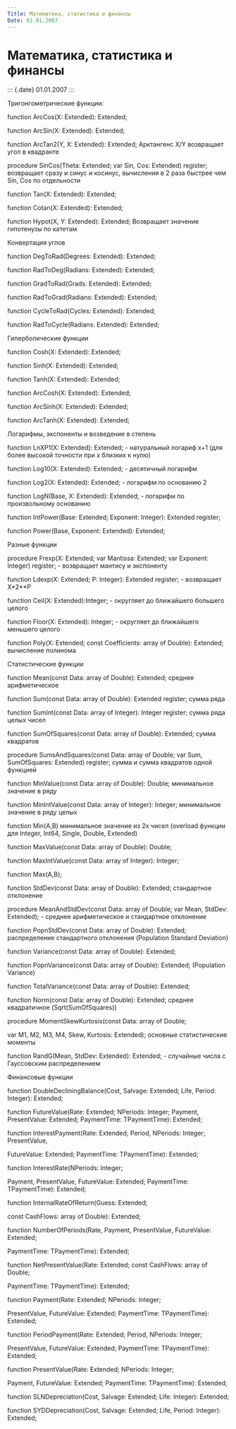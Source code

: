 ```yaml
---
Title: Математика, статистика и финансы
Date: 01.01.2007
---
```



Математика, статистика и финансы
================================

::: {.date}
01.01.2007
:::

Тригонгометрические функции:

function ArcCos(X: Extended): Extended;

function ArcSin(X: Extended): Extended;

function ArcTan2(Y, X: Extended): Extended; Арктангенс X/Y возвращает
угол в квадранте

procedure SinCos(Theta: Extended; var Sin, Cos: Extended) register;
возвращает сразу и синус и косинус, вычисления в 2 раза быстрее чем Sin,
Cos по отдельности

function Tan(X: Extended): Extended;

function Cotan(X: Extended): Extended;         

function Hypot(X, Y: Extended): Extended;  Возвращает значение
гипотенузы по катетам

Конвертация углов

function DegToRad(Degrees: Extended): Extended;

function RadToDeg(Radians: Extended): Extended; 

function GradToRad(Grads: Extended): Extended; 

function RadToGrad(Radians: Extended): Extended;

function CycleToRad(Cycles: Extended): Extended;

function RadToCycle(Radians: Extended): Extended;

Гиперболические функции

function Cosh(X: Extended): Extended;

function Sinh(X: Extended): Extended;

function Tanh(X: Extended): Extended;

function ArcCosh(X: Extended): Extended;

function ArcSinh(X: Extended): Extended;

function ArcTanh(X: Extended): Extended;  

Логарифмы, экспоненты и возведение в степень

function LnXP1(X: Extended): Extended;  - натуральный логариф x+1 (для
более высокой точности при x близких к нулю)

function Log10(X: Extended): Extended; - десятичный логарифм    

function Log2(X: Extended): Extended;  - логарифм по основанию 2

function LogN(Base, X: Extended): Extended; - логарифм по произвольному
основанию

function IntPower(Base: Extended; Exponent: Integer): Extended register;

function Power(Base, Exponent: Extended): Extended;

Разные функции

procedure Frexp(X: Extended; var Mantissa: Extended; var Exponent:
Integer) register; - возвращает мантису и экспоненту

function Ldexp(X: Extended; P: Integer): Extended register; - возвращает
X*2**P

function Ceil(X: Extended):Integer; - округляет до ближайшего большего
целого

function Floor(X: Extended): Integer; - округляет до ближайшего меньшего
целого

function Poly(X: Extended; const Coefficients: array of Double):
Extended; вычисление полинома

Статистические функции

function Mean(const Data: array of Double): Extended; среднее
арифметическое

function Sum(const Data: array of Double): Extended register; сумма ряда

function SumInt(const Data: array of Integer): Integer register; сумма
ряда целых чисел

function SumOfSquares(const Data: array of Double): Extended; сумма
квадратов

procedure SumsAndSquares(const Data: array of Double;  var Sum,
SumOfSquares: Extended) register; сумма и сумма квадратов одной функцией

function MinValue(const Data: array of Double): Double; минимальное
значение в ряду

function MinIntValue(const Data: array of Integer): Integer; минимальное
значение в ряду целых

function Min(A,B) минимальное значение из 2х чисел (overload функции для
Integer, Int64, Single, Double, Extended)

function MaxValue(const Data: array of Double): Double;

function MaxIntValue(const Data: array of Integer): Integer;

function Max(A,B);

function StdDev(const Data: array of Double): Extended; стандартное
отклонение

procedure MeanAndStdDev(const Data: array of Double; var Mean, StdDev:
Extended); - среднее арифметическое и стандартное отклонение

function PopnStdDev(const Data: array of Double): Extended;
распределение стандартного отклонения (Population Standard Deviation)

function Variance(const Data: array of Double): Extended;

function PopnVariance(const Data: array of Double): Extended;
(Population Variance)

function TotalVariance(const Data: array of Double): Extended;

function Norm(const Data: array of Double): Extended; среднее
квадратичное (Sqrt(SumOfSquares))

procedure MomentSkewKurtosis(const Data: array of Double;

var M1, M2, M3, M4, Skew, Kurtosis: Extended); основные статистические
моменты

function RandG(Mean, StdDev: Extended): Extended; - случайные числа с
Гауссовским распределением

Финансовые функции

function DoubleDecliningBalance(Cost, Salvage: Extended;  Life, Period:
Integer): Extended;

function FutureValue(Rate: Extended; NPeriods: Integer; Payment,
PresentValue:  Extended; PaymentTime: TPaymentTime): Extended;

function InterestPayment(Rate: Extended; Period, NPeriods: Integer;
PresentValue,

FutureValue: Extended; PaymentTime: TPaymentTime): Extended;

function InterestRate(NPeriods: Integer;

Payment, PresentValue, FutureValue: Extended; PaymentTime:
TPaymentTime): Extended;

function InternalRateOfReturn(Guess: Extended;

const CashFlows: array of Double): Extended;

function NumberOfPeriods(Rate, Payment, PresentValue, FutureValue:
Extended;

PaymentTime: TPaymentTime): Extended;

function NetPresentValue(Rate: Extended; const CashFlows: array of
Double;

PaymentTime: TPaymentTime): Extended;

function Payment(Rate: Extended; NPeriods: Integer;

PresentValue, FutureValue: Extended; PaymentTime: TPaymentTime):
Extended;

function PeriodPayment(Rate: Extended; Period, NPeriods: Integer;

PresentValue, FutureValue: Extended; PaymentTime: TPaymentTime):
Extended;

function PresentValue(Rate: Extended; NPeriods: Integer;

Payment, FutureValue: Extended; PaymentTime: TPaymentTime): Extended;

function SLNDepreciation(Cost, Salvage: Extended; Life: Integer):
Extended;

function SYDDepreciation(Cost, Salvage: Extended; Life, Period:
Integer): Extended;
